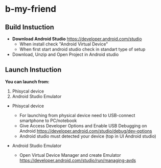 # b-my-friend

## Build Instuction
- **Download Android Studio** https://developer.android.com/studio
  - When install check "Android Virtual Device"
  - When first start android studio check in standart type of setup
- Download, Unzip and Open Project in Android studio

## Launch Instuction
**You can launch from:** 
1. Phisycal device
2. Android Studio Emulator

- Phisycal device
  - For launching from physical device need to USB-connect smartphone to PC/notebook
  - Give Access Developer Options and Enable USB Debugging on Android https://developer.android.com/studio/debug/dev-options
  - Android studio must detected your device (top in UI Android studio)
  
- Android Studio Emulator
  - Open Virtual Device Manager and create Emulator https://developer.android.com/studio/run/managing-avds


